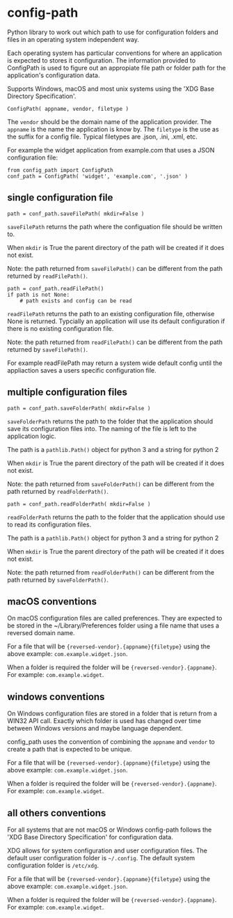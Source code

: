 # config-path
Python library to work out which path to use for configuration folders
and files in an operating system independent way.

Each operating system has particular conventions for where an application is expected
to stores it configuration. The information provided to ConfigPath is used
to figure out an appropiate file path or folder path for the application's
configuration data.

Supports Windows, macOS and most unix systems using the 'XDG Base Directory Specification'.

~~~~
ConfigPath( appname, vendor, filetype )
~~~~

The `vendor` should be the domain name of the application provider.
The `appname` is the name the application is know by.
The `filetype` is the use as the suffix for a config file.
Typical filetypes are .json, .ini, .xml, etc.

For example the widget application from example.com that uses a JSON
configuration file:

~~~~
from config_path import ConfigPath
conf_path = ConfigPath( 'widget', 'example.com', '.json' )
~~~~

## single configuration file

~~~~
path = conf_path.saveFilePath( mkdir=False )
~~~~

`saveFilePath` returns the path where the configuation file should be written to.

When `mkdir` is True the parent directory of the path will be created if it does not exist.

Note: the path returned from `saveFilePath()` can be different from the
path returned by `readFilePath()`.

~~~~
path = conf_path.readFilePath()
if path is not None:
    # path exists and config can be read
~~~~

`readFilePath` returns the path to an existing configuration file, otherwise None
is returned. Typcially an application will use its default configuration if there
is no existing configuration file.

Note: the path returned from `readFilePath()` can be different from the
path returned by `saveFilePath()`.

For example readFilePath may return a system wide default config until the appliaction
saves a users specific configuration file.

## multiple configuration files

~~~~
path = conf_path.saveFolderPath( mkdir=False )
~~~~

`saveFolderPath` returns the path to the folder that the application should
save its configuration files into. The naming of the file is left to the application logic.

The path is a `pathlib.Path()` object for python 3 and a string for python 2

When `mkdir` is True the parent directory of the path will be created
if it does not exist.

Note: the path returned from `saveFolderPath()` can be different from the
path returned by `readFolderPath()`.

~~~~
path = conf_path.readFolderPath( mkdir=False )
~~~~

`readFolderPath` returns the path to the folder that the application should use
to read its configuration files.

The path is a `pathlib.Path()` object for python 3 and a string for python 2

When `mkdir` is True the parent directory of the path will be created
if it does not exist.

Note: the path returned from `readFolderPath()` can be different from the
path returned by `saveFolderPath()`.

## macOS conventions

On macOS configuration files are called preferences. They are expected to be stored in the
~/Library/Preferences folder using a file name that uses a reversed domain name.

For a file that will be `{reversed-vendor}.{appname}{filetype}` using the above example:
`com.example.widget.json`.

When a folder is required the folder will be  `{reversed-vendor}.{appname}`.
For example: `com.example.widget`.

## windows conventions

On Windows configuration files are stored in a folder that is return from a WIN32 API call.
Exactly which folder is used has changed over time between Windows versions and maybe
language dependent.

config_path uses the convention of combining the `appname` and `vendor` to create a
path that is expected to be unique.

For a file that will be `{reversed-vendor}.{appname}{filetype}` using the above example:
`com.example.widget.json`.

When a folder is required the folder will be  `{reversed-vendor}.{appname}`.
For example: `com.example.widget`.

## all others conventions

For all systems that are not macOS or Windows config-path follows
the 'XDG Base Directory Specification' for configuration data.

XDG allows for system configuration and user configuration files.
The default user configuration folder is `~/.config`.
The default system configuration folder is `/etc/xdg`.

For a file that will be `{reversed-vendor}.{appname}{filetype}` using the above example:
`com.example.widget.json`.

When a folder is required the folder will be  `{reversed-vendor}.{appname}`.
For example: `com.example.widget`.
